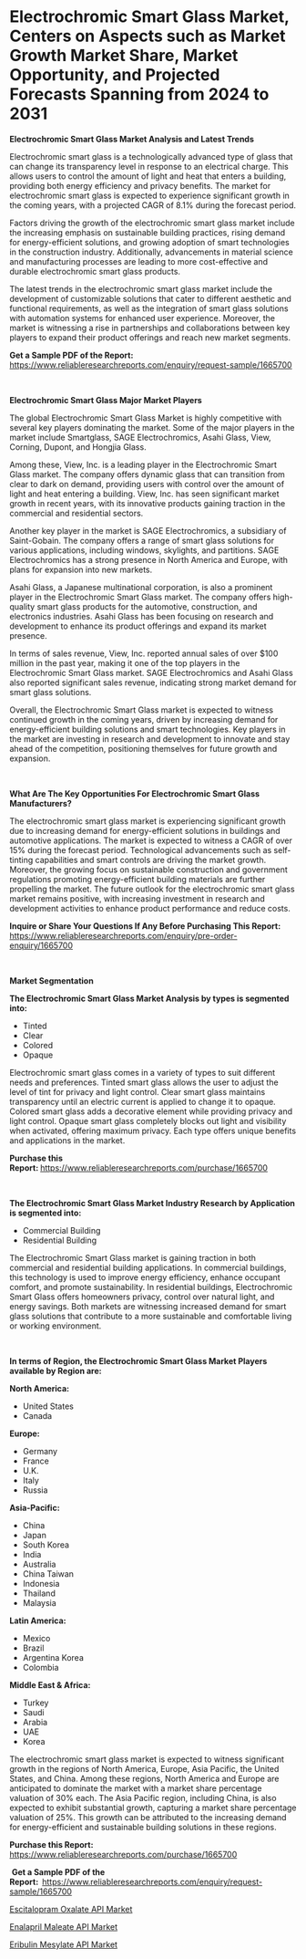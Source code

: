 <p><h1>Electrochromic Smart Glass Market, Centers on Aspects such as Market Growth Market Share, Market Opportunity, and Projected Forecasts Spanning from 2024 to 2031</h1></p><p><strong>Electrochromic Smart Glass Market Analysis and Latest Trends</strong></p>
<p><p>Electrochromic smart glass is a technologically advanced type of glass that can change its transparency level in response to an electrical charge. This allows users to control the amount of light and heat that enters a building, providing both energy efficiency and privacy benefits. The market for electrochromic smart glass is expected to experience significant growth in the coming years, with a projected CAGR of 8.1% during the forecast period.</p><p>Factors driving the growth of the electrochromic smart glass market include the increasing emphasis on sustainable building practices, rising demand for energy-efficient solutions, and growing adoption of smart technologies in the construction industry. Additionally, advancements in material science and manufacturing processes are leading to more cost-effective and durable electrochromic smart glass products.</p><p>The latest trends in the electrochromic smart glass market include the development of customizable solutions that cater to different aesthetic and functional requirements, as well as the integration of smart glass solutions with automation systems for enhanced user experience. Moreover, the market is witnessing a rise in partnerships and collaborations between key players to expand their product offerings and reach new market segments.</p></p>
<p><strong>Get a Sample PDF of the Report:&nbsp;</strong> <a href="https://www.reliableresearchreports.com/enquiry/request-sample/1665700">https://www.reliableresearchreports.com/enquiry/request-sample/1665700</a></p>
<p>&nbsp;</p>
<p><strong>Electrochromic Smart Glass Major Market Players</strong></p>
<p><p>The global Electrochromic Smart Glass Market is highly competitive with several key players dominating the market. Some of the major players in the market include Smartglass, SAGE Electrochromics, Asahi Glass, View, Corning, Dupont, and Hongjia Glass.</p><p>Among these, View, Inc. is a leading player in the Electrochromic Smart Glass market. The company offers dynamic glass that can transition from clear to dark on demand, providing users with control over the amount of light and heat entering a building. View, Inc. has seen significant market growth in recent years, with its innovative products gaining traction in the commercial and residential sectors.</p><p>Another key player in the market is SAGE Electrochromics, a subsidiary of Saint-Gobain. The company offers a range of smart glass solutions for various applications, including windows, skylights, and partitions. SAGE Electrochromics has a strong presence in North America and Europe, with plans for expansion into new markets.</p><p>Asahi Glass, a Japanese multinational corporation, is also a prominent player in the Electrochromic Smart Glass market. The company offers high-quality smart glass products for the automotive, construction, and electronics industries. Asahi Glass has been focusing on research and development to enhance its product offerings and expand its market presence.</p><p>In terms of sales revenue, View, Inc. reported annual sales of over $100 million in the past year, making it one of the top players in the Electrochromic Smart Glass market. SAGE Electrochromics and Asahi Glass also reported significant sales revenue, indicating strong market demand for smart glass solutions.</p><p>Overall, the Electrochromic Smart Glass market is expected to witness continued growth in the coming years, driven by increasing demand for energy-efficient building solutions and smart technologies. Key players in the market are investing in research and development to innovate and stay ahead of the competition, positioning themselves for future growth and expansion.</p></p>
<p>&nbsp;</p>
<p><strong>What Are The Key Opportunities For Electrochromic Smart Glass Manufacturers?</strong></p>
<p><p>The electrochromic smart glass market is experiencing significant growth due to increasing demand for energy-efficient solutions in buildings and automotive applications. The market is expected to witness a CAGR of over 15% during the forecast period. Technological advancements such as self-tinting capabilities and smart controls are driving the market growth. Moreover, the growing focus on sustainable construction and government regulations promoting energy-efficient building materials are further propelling the market. The future outlook for the electrochromic smart glass market remains positive, with increasing investment in research and development activities to enhance product performance and reduce costs.</p></p>
<p><strong>Inquire or Share Your Questions If Any Before Purchasing This Report:</strong> <a href="https://www.reliableresearchreports.com/enquiry/pre-order-enquiry/1665700">https://www.reliableresearchreports.com/enquiry/pre-order-enquiry/1665700</a></p>
<p>&nbsp;</p>
<p><strong>Market Segmentation</strong></p>
<p><strong>The Electrochromic Smart Glass Market Analysis by types is segmented into:</strong></p>
<p><ul><li>Tinted</li><li>Clear</li><li>Colored</li><li>Opaque</li></ul></p>
<p><p>Electrochromic smart glass comes in a variety of types to suit different needs and preferences. Tinted smart glass allows the user to adjust the level of tint for privacy and light control. Clear smart glass maintains transparency until an electric current is applied to change it to opaque. Colored smart glass adds a decorative element while providing privacy and light control. Opaque smart glass completely blocks out light and visibility when activated, offering maximum privacy. Each type offers unique benefits and applications in the market.</p></p>
<p><strong>Purchase this Report:&nbsp;</strong><a href="https://www.reliableresearchreports.com/purchase/1665700">https://www.reliableresearchreports.com/purchase/1665700</a></p>
<p>&nbsp;</p>
<p><strong>The Electrochromic Smart Glass Market Industry Research by Application is segmented into:</strong></p>
<p><ul><li>Commercial Building</li><li>Residential Building</li></ul></p>
<p><p>The Electrochromic Smart Glass market is gaining traction in both commercial and residential building applications. In commercial buildings, this technology is used to improve energy efficiency, enhance occupant comfort, and promote sustainability. In residential buildings, Electrochromic Smart Glass offers homeowners privacy, control over natural light, and energy savings. Both markets are witnessing increased demand for smart glass solutions that contribute to a more sustainable and comfortable living or working environment.</p></p>
<p>&nbsp;</p>
<p><strong>In terms of Region, the Electrochromic Smart Glass Market Players available by Region are:</strong></p>
<p>
    <p> <strong> North America: </strong>
        <ul>
            <li>United States</li>
            <li>Canada</li>
        </ul>
        </p> 
    <p> <strong> Europe: </strong>
        <ul>
            <li>Germany</li>
            <li>France</li>
            <li>U.K.</li>
            <li>Italy</li>
            <li>Russia</li>
        </ul>
        </p> 
    <p> <strong> Asia-Pacific: </strong>
        <ul>
            <li>China</li>
            <li>Japan</li>
            <li>South Korea</li>
            <li>India</li>
            <li>Australia</li>
            <li>China Taiwan</li>
            <li>Indonesia</li>
            <li>Thailand</li>
            <li>Malaysia</li>
        </ul>
        </p> 
    <p> <strong> Latin America: </strong>
        <ul>
            <li>Mexico</li>
            <li>Brazil</li>
            <li>Argentina Korea</li>
            <li>Colombia</li>
        </ul>
        </p> 
    <p> <strong> Middle East & Africa: </strong>
        <ul>
            <li>Turkey</li>
            <li>Saudi</li>
            <li>Arabia</li>
            <li>UAE</li>
            <li>Korea</li>
        </ul>
    </p>
    </p>
<p><p>The electrochromic smart glass market is expected to witness significant growth in the regions of North America, Europe, Asia Pacific, the United States, and China. Among these regions, North America and Europe are anticipated to dominate the market with a market share percentage valuation of 30% each. The Asia Pacific region, including China, is also expected to exhibit substantial growth, capturing a market share percentage valuation of 25%. This growth can be attributed to the increasing demand for energy-efficient and sustainable building solutions in these regions.</p></p>
<p><strong>Purchase this Report: </strong><a href="https://www.reliableresearchreports.com/purchase/1665700">https://www.reliableresearchreports.com/purchase/1665700</a></p>
<p>&nbsp;<strong>Get a Sample PDF of the Report:&nbsp;&nbsp;</strong><a href="https://www.reliableresearchreports.com/enquiry/request-sample/1665700">https://www.reliableresearchreports.com/enquiry/request-sample/1665700</a></p>
<p><strong></strong></p>
<p><p><a href="https://view.publitas.com/reportprime-1/escitalopram-oxalate-api-market-offers-provide-insightful-data-for-the-time-period-from-2023-to-2030-and-also-provide-analysis-based-on-application-type-and-region/">Escitalopram Oxalate API Market</a></p><p><a href="https://view.publitas.com/reportprime-1/enalapril-maleate-api-market-research-report-unlocks-analysis-on-the-market-financial-status-market-size-and-market-revenue-upto-2030/">Enalapril Maleate API Market</a></p><p><a href="https://view.publitas.com/reportprime-1/eribulin-mesylate-api-market-provides-a-comprehensive-analysis-including-a-macro-overview-of-the-market-as-well-as-micro-details-such-as-market-size-and-competitive-landscape/">Eribulin Mesylate API Market</a></p></p>